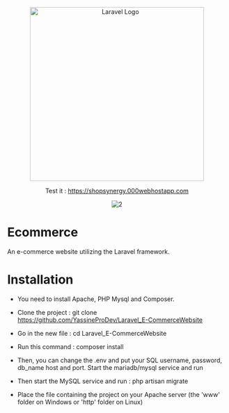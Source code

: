 <div align="center">
<a href="https://laravel.com" target="_blank"><img src="https://raw.githubusercontent.com/laravel/art/master/logo-lockup/5%20SVG/2%20CMYK/1%20Full%20Color/laravel-logolockup-cmyk-red.svg" width="400" alt="Laravel Logo"></a>

Test it : https://shopsynergy.000webhostapp.com

![2](https://github.com/YassineProDev/Laravel_E-CommerceWebsite/assets/120946916/d34c6783-4563-4a08-872f-b72fa24aaa6d)

</div>

# Ecommerce

An e-commerce website utilizing the Laravel framework.

# Installation

- You need to install Apache, PHP Mysql and Composer.

- Clone the project : git clone https://github.com/YassineProDev/Laravel_E-CommerceWebsite

- Go in the new file : cd Laravel_E-CommerceWebsite

- Run this command : composer install

- Then, you can change the .env and put your SQL username, password, db_name host and port. Start the mariadb/mysql service and run

- Then start the MySQL service and run : php artisan migrate

- Place the file containing the project on your Apache server (the 'www' folder on Windows or 'http' folder on Linux)
